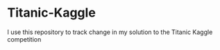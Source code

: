 # Titanic-Kaggle
I use this repository to track change in my solution to the Titanic Kaggle competition
